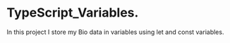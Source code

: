 # TypeScript_Variables.
In this project I store my Bio data in variables using let and const variables. 
